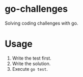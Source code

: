 # go-challenges
Solving coding challenges with go.

# Usage
1. Write the test first.
2. Write the solution.
3. Execute `go test`.
